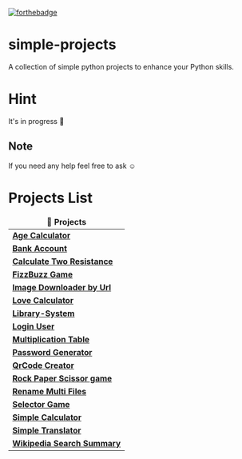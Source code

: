 
[![forthebadge](https://forthebadge.com/images/badges/made-with-python.svg)](https://forthebadge.com)

# simple-projects 
A collection of simple python projects to enhance your Python skills.

# Hint
It's in progress :memo:

## Note
If you need any help feel free to ask :relaxed:	

# Projects List
</p>
<table>
  <thead align="center">
    <tr border: none;>
      <td><b>🎁 Projects</b></td>
    </tr>
  </thead>
  <tbody>
    <tr>
      <td><a href="https://github.com/AbdelhamidADel/simple-projects/blob/main/Age%20Calculator.ipynb"><b>Age Calculator</b></a></td>
   </tr>
      <td><a href="https://github.com/AbdelhamidADel/simple-projects/blob/main/bank%20account.ipynb"><b>Bank Account</b></a></td>
   </tr>
      <td><a href="https://github.com/AbdelhamidADel/simple-projects/blob/main/Calculate%20Two%20Resistance.ipynb"><b>Calculate Two Resistance</b></a></td>
   </tr>
      <td><a href="https://github.com/AbdelhamidADel/simple-projects/blob/main/FizzBuzz%20Game.ipynb"><b>FizzBuzz Game</b></a></td>
   </tr>
      <td><a href="https://github.com/AbdelhamidADel/simple-projects/tree/main/Image%20Downloader%20by%20Url"><b>Image Downloader by Url</b></a></td>
   </tr>
      <td><a href="https://github.com/AbdelhamidADel/simple-projects/blob/main/Love%20Calculator.ipynb"><b>Love Calculator</b></a></td>
   </tr> 
      <td><a href="https://github.com/AbdelhamidADel/simple-projects/tree/main/Library-System"><b>Library-System</b></a></td>
   </tr>    
      <td><a href="https://github.com/AbdelhamidADel/simple-projects/blob/main/login%20user.ipynb"><b>Login User</b></a></td>
   </tr>    
      <td><a href="https://github.com/AbdelhamidADel/simple-projects/blob/main/Multiplication%20table.ipynb"><b>Multiplication Table</b></a></td>
   </tr>    
      <td><a href="https://github.com/AbdelhamidADel/simple-projects/blob/main/Password%20Generator.ipynb"><b>Password Generator</b></a></td>
   </tr>    
      <td><a href="https://github.com/AbdelhamidADel/simple-projects/tree/main/Qr%20code%20creator"><b>QrCode Creator</b></a></td>
   </tr>    
      <td><a href="https://github.com/AbdelhamidADel/simple-projects/blob/main/Rock%20Paper%20Scissor%20game.ipynb"><b>Rock Paper Scissor game</b></a></td>
   </tr>     
      <td><a href="https://github.com/AbdelhamidADel/simple-projects/tree/main/rename%20multi%20files"><b>Rename Multi Files</b></a></td>
   </tr>    
      <td><a href="https://github.com/AbdelhamidADel/simple-projects/blob/main/Selector%20Game.ipynb"><b>Selector Game</b></a></td>
   </tr>    
      <td><a href="https://github.com/AbdelhamidADel/simple-projects/blob/main/simple%20calculator.ipynb"><b>Simple Calculator</b></a></td>
   </tr>    
      <td><a href="https://github.com/AbdelhamidADel/simple-projects/blob/main/simple%20translator.ipynb"><b>Simple Translator</b></a></td>
   </tr>    
      <td><a href="https://github.com/AbdelhamidADel/simple-projects/blob/main/Wikipedia%20Search%20Summary.ipynb"><b>Wikipedia Search Summary</b></a></td>
   </tr>    
